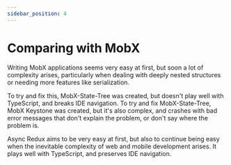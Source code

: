```yaml
---
sidebar_position: 4
---
```


# Comparing with MobX

Writing MobX applications seems very easy at first, but soon a lot of complexity
arises, particularly when dealing with deeply nested structures or needing more features
like serialization.

To try and fix this, MobX-State-Tree was created, but doesn't play well with TypeScript,
and breaks IDE navigation. To try and fix MobX-State-Tree, MobX Keystone was created,
but it's also complex, and crashes with bad error messages that don't explain the
problem, or don't say where the problem is.

Async Redux aims to be very easy at first, but also to continue being easy when
the inevitable complexity of web and mobile development arises.
It plays well with TypeScript, and preserves IDE navigation.
